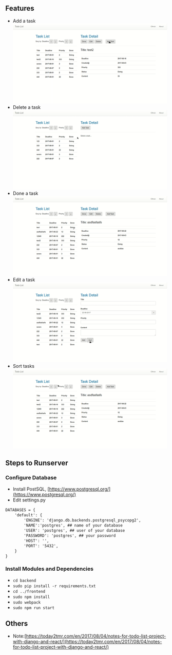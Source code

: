 ## Features
- Add a task ![](add.gif)
- Delete a task ![](delete.gif)
- Done a task ![](done.gif)
- Edit a task ![](edit.gif)
- Sort tasks ![](sort.gif)

## Steps to Runserver
### Configure Database
- Install PostSQL, [https://www.postgresql.org/](https://www.postgresql.org/)
- Edit settings.py
```
DATABASES = {
    'default': {
        'ENGINE': 'django.db.backends.postgresql_psycopg2',
        'NAME':'postgres', ## name of your database
        'USER': 'postgres', ## user of your database
        'PASSWORD': 'postgres', ## your password
        'HOST': '',
        'PORT': '5432',
    }
}
```

### Install Modules and Dependencies
- `cd backend`
- `sudo pip install -r requirements.txt`
- `cd ../frontend`
- `sudo npm install`
- `sudo webpack`
- `sudo npm run start`

## Others
- Note:[https://today2tmr.com/en/2017/08/04/notes-for-todo-list-project-with-django-and-react/](https://today2tmr.com/en/2017/08/04/notes-for-todo-list-project-with-django-and-react/)
